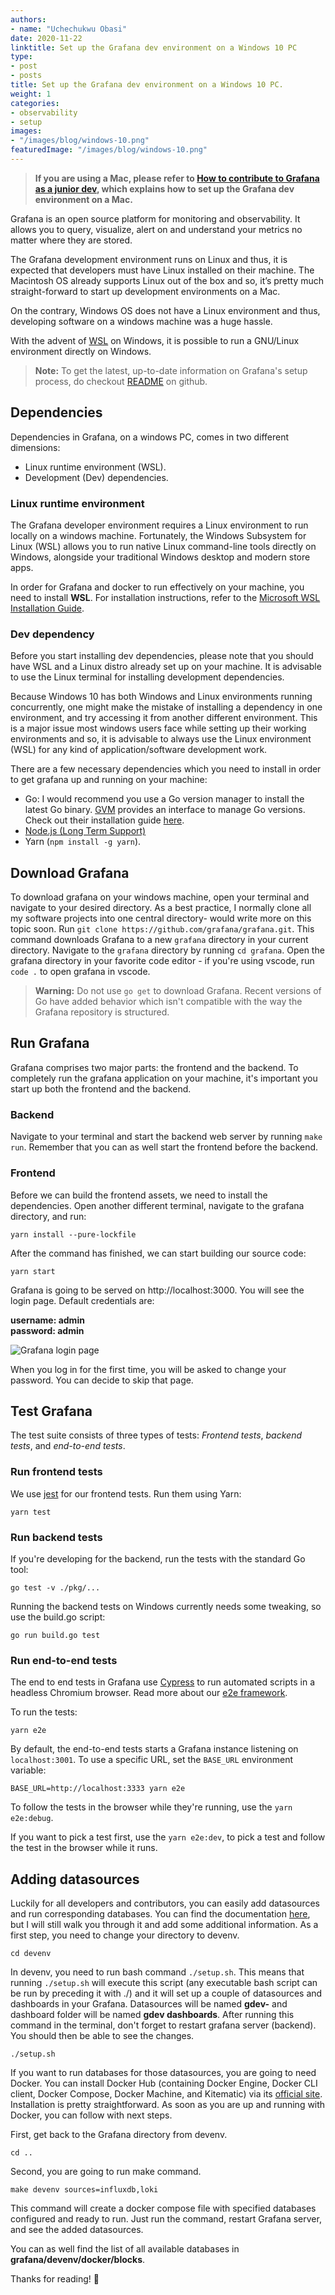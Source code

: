 ```yaml
---
authors:
- name: "Uchechukwu Obasi"
date: 2020-11-22
linktitle: Set up the Grafana dev environment on a Windows 10 PC
type:
- post
- posts
title: Set up the Grafana dev environment on a Windows 10 PC.
weight: 1
categories:
- observability
- setup
images:
- "/images/blog/windows-10.png"
featuredImage: "/images/blog/windows-10.png"
---
```


> **If you are using a Mac, please refer to [How to contribute to Grafana as a junior dev](https://medium.com/@ivanahuckova/how-to-contribute-to-grafana-as-junior-dev-c01fe3064502), which explains how to set up the Grafana dev environment on a Mac.**

Grafana is an open source platform for monitoring and observability. It allows you to query, visualize, alert on and understand your metrics no matter where they are stored.

The Grafana development environment runs on Linux and thus, it is expected that developers must have Linux installed on their machine. The Macintosh OS already supports Linux out of the box and so, it’s pretty much straight-forward to start up development environments on a Mac.

On the contrary, Windows OS does not have a Linux environment and thus, developing software on a windows machine was a huge hassle.

With the advent of [WSL](https://docs.microsoft.com/en-us/windows/wsl/about) on Windows, it is possible to run a GNU/Linux environment directly on Windows.

> **Note:** To get the latest, up-to-date information on Grafana's setup process, do checkout [README](https://github.com/grafana/grafana/blob/master/contribute/developer-guide.md) on github.

## Dependencies
Dependencies in Grafana, on a windows PC, comes in two different dimensions:
- Linux runtime environment (WSL).
- Development (Dev) dependencies.

### Linux runtime environment

The Grafana developer environment requires a Linux environment to run locally on a windows machine. Fortunately, the Windows Subsystem for Linux (WSL) allows you to run native Linux command-line tools directly on Windows, alongside your traditional Windows desktop and modern store apps.

In order for Grafana and docker to run effectively on your machine, you need to install **WSL**.
For installation instructions, refer to the [Microsoft WSL Installation Guide](https://docs.microsoft.com/en-us/windows/wsl/install-win10).

### Dev dependency

Before you start installing dev dependencies, please note that you should have WSL and a Linux distro already set up on your machine. It is advisable to use the Linux terminal for installing development dependencies. 

Because Windows 10 has both Windows and Linux environments running concurrently, one might make the mistake of installing a dependency in one environment, and try accessing it from another different environment. This is a major issue most windows users face while setting up their working environments and so, it is advisable to always use the Linux environment (WSL) for any kind of application/software development work.  

There are a few necessary dependencies which you need to install in order to get grafana up and running on your machine:
- Go: I would recommend you use a Go version manager to install the latest Go binary. [GVM](https://github.com/moovweb/gvm) provides an interface to manage Go versions. Check out their installation guide [here](https://github.com/moovweb/gvm).
- [Node.js (Long Term Support)](https://www.digitalocean.com/community/tutorials/how-to-install-node-js-on-ubuntu-18-04)
- Yarn (`npm install -g yarn`).

## Download Grafana
To download grafana on your windows machine, open your terminal and navigate to your desired directory. As a best practice, I normally clone all my software projects into one central directory- would write more on this topic soon. Run `git clone https://github.com/grafana/grafana.git`. This command downloads Grafana to a new `grafana` directory in your current directory. Navigate to the `grafana` directory by running `cd grafana`. Open the grafana directory in your favorite code editor - if you're using vscode, run `code .` to open grafana in vscode.

>**Warning:** Do not use `go get` to download Grafana. Recent versions of Go have added behavior which isn't compatible with the way the Grafana repository is structured.

## Run Grafana
Grafana comprises two major parts: the frontend and the backend. To completely run the grafana application on your machine, it's important you start up both the frontend and the backend.

### Backend
Navigate to your terminal and start the backend web server by running `make run`. Remember that you can as well start the frontend before the backend.

### Frontend
Before we can build the frontend assets, we need to install the dependencies. Open another different terminal, navigate to the grafana directory, and run:

`yarn install --pure-lockfile`    

After the command has finished, we can start building our source code:

`yarn start`

Grafana is going to be served on http://localhost:3000. You will see the login page. Default credentials are:

**username: admin**    
**password: admin**

![Grafana login page](/images/blog/grafana-login.png)

When you log in for the first time, you will be asked to change your password. You can decide to skip that page.

## Test Grafana

The test suite consists of three types of tests: _Frontend tests_, _backend tests_, and _end-to-end tests_.

### Run frontend tests

We use [jest](https://jestjs.io/) for our frontend tests. Run them using Yarn:

```
yarn test
```

### Run backend tests

If you're developing for the backend, run the tests with the standard Go tool:

```
go test -v ./pkg/...
```

Running the backend tests on Windows currently needs some tweaking, so use the build.go script:

```
go run build.go test
```

### Run end-to-end tests

The end to end tests in Grafana use [Cypress](https://www.cypress.io/) to run automated scripts in a headless Chromium browser. Read more about our [e2e framework](/contribute/style-guides/e2e.md).

To run the tests:

```
yarn e2e
```

By default, the end-to-end tests starts a Grafana instance listening on `localhost:3001`. To use a specific URL, set the `BASE_URL` environment variable:

```
BASE_URL=http://localhost:3333 yarn e2e
```

To follow the tests in the browser while they're running, use the `yarn e2e:debug`.

If you want to pick a test first, use the `yarn e2e:dev`, to pick a test and follow the test in the browser while it runs.

## Adding datasources
Luckily for all developers and contributors, you can easily add datasources and run corresponding databases. You can find the documentation [here](https://github.com/grafana/grafana/tree/master/devenv), but I will still walk you through it and add some additional information.
As a first step, you need to change your directory to devenv.   
```
cd devenv
```
In devenv, you need to run bash command `./setup.sh`. This means that running `./setup.sh` will execute this script (any executable bash script can be run by preceding it with ./) and it will set up a couple of datasources and dashboards in your Grafana. Datasources will be named **gdev-<type>** and dashboard folder will be named **gdev dashboards**. After running this command in the terminal, don't forget to restart grafana server (backend). You should then be able to see the changes.

```
./setup.sh
```
If you want to run databases for those datasources, you are going to need Docker. You can install Docker Hub (containing Docker Engine, Docker CLI client, Docker Compose, Docker Machine, and Kitematic) via its [official site](https://docs.docker.com/docker-for-windows/install/). Installation is pretty straightforward. As soon as you are up and running with Docker, you can follow with next steps.

First, get back to the Grafana directory from devenv.
```
cd ..
```
Second, you are going to run make command.
```
make devenv sources=influxdb,loki
```
This command will create a docker compose file with specified databases configured and ready to run. Just run the command, restart Grafana server, and see the added datasources.

You can as well find the list of all available databases in **grafana/devenv/docker/blocks**.

Thanks for reading! 🤗
